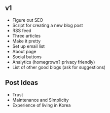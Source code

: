 ## v1
- Figure out SEO
- Script for creating a new blog post
- RSS feed
- Three articles
- Make it pretty
- Set up email list
- About page
- Social buttons
- Analytics (homegrown? privacy friendly)
- List of other good blogs (ask for suggestions)

## Post Ideas
- Trust
- Maintenance and Simplicity
- Experience of living in Korea
